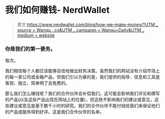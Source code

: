 # 我们如何赚钱- NerdWallet

> 原文:[https://www.nerdwallet.com/blog/how-we-make-money/?UTM _ source = Wanqu . co&UTM _ campaign = Wanqu+Daily&UTM _ medium = website](https://www.nerdwallet.com/blog/how-we-make-money/?utm_source=wanqu.co&utm_campaign=Wanqu+Daily&utm_medium=website)

### 你是我们的第一要务。
每次。

我们相信每个人都应该能够自信地做出财务决策。虽然我们的网站没有介绍市场上的每一家公司或金融产品，但我们引以为豪的是，我们提供的指导、信息和工具是客观、独立、简单明了且免费的。

那么我们怎么赚钱呢？我们的合作伙伴会补偿我们。这可能会影响我们评论和撰写的产品(以及这些产品出现在网站上的位置)，但这绝不影响我们的建议或意见，这些建议或意见是基于数千小时的研究。我们的合作伙伴不能付钱给我们来保证他们的产品或服务得到好评。这是我们合作伙伴的名单。